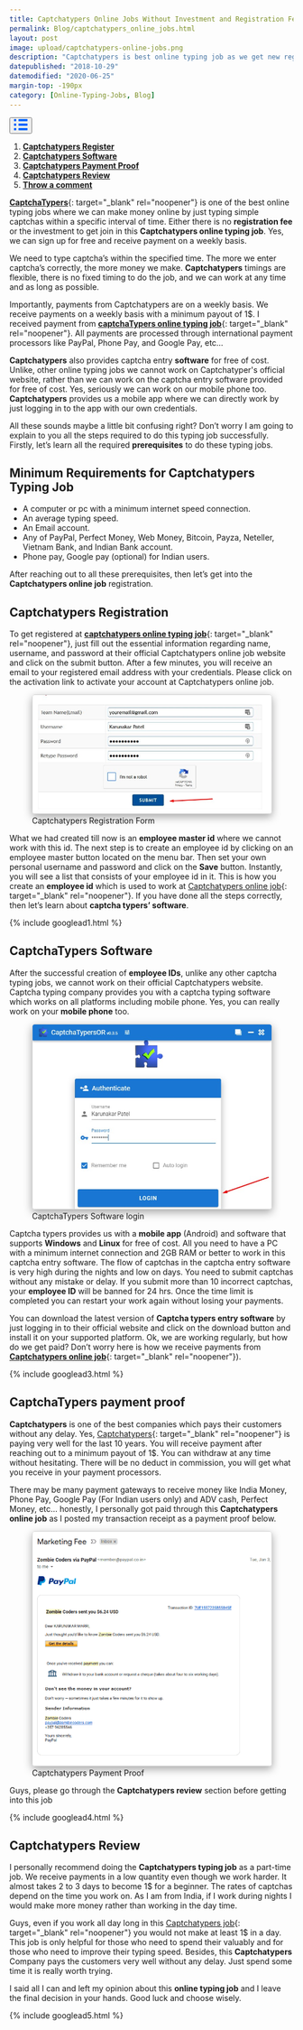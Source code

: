 ```yaml
---
title: Captchatypers Online Jobs Without Investment and Registration Fee.
permalink: Blog/captchatypers_online_jobs.html
layout: post
image: upload/captchatypers-online-jobs.png
description: "Captchatypers is best online typing job as we get new registration without investment and registration fee. Either we can work in the app or in the software downloaded for free & receive payments regularly. Many payment proofs and customer reviews make captchatypers is 100% legit and best online captcha typing job."
datepublished: "2018-10-29"
datemodified: "2020-06-25"
margin-top: -190px
category: [Online-Typing-Jobs, Blog]
---
```


<div class="anim_container">
<button id="show">
<svg width="24" height="20" viewBox="0 0 24 20">
<path d="M3 0H1C0.4 0 0 0.4 0 1V3C0 3.6 0.4 4 1 4H3C3.6 4 4 3.6 4 3V1C4 0.4 3.6 0 3 0Z"
									fill="#0066FF" />
								<path d="M3 0H1C0.4 0 0 0.4 0 1V3C0 3.6 0.4 4 1 4H3C3.6 4 4 3.6 4 3V1C4 0.4 3.6 0 3 0Z"
									transform="translate(0 8)" fill="#0066FF" />
								<path d="M3 0H1C0.4 0 0 0.4 0 1V3C0 3.6 0.4 4 1 4H3C3.6 4 4 3.6 4 3V1C4 0.4 3.6 0 3 0Z"
									transform="translate(0 16)" fill="#0066FF" />
								<path
									d="M15 0H1C0.4 0 0 0.4 0 1V3C0 3.6 0.4 4 1 4H15C15.6 4 16 3.6 16 3V1C16 0.4 15.6 0 15 0Z"
									transform="translate(8)" fill="#0066FF" />
								<path
									d="M15 0H1C0.4 0 0 0.4 0 1V3C0 3.6 0.4 4 1 4H15C15.6 4 16 3.6 16 3V1C16 0.4 15.6 0 15 0Z"
									transform="translate(8 8)" fill="#0066FF" />
								<path
									d="M15 0H1C0.4 0 0 0.4 0 1V3C0 3.6 0.4 4 1 4H15C15.6 4 16 3.6 16 3V1C16 0.4 15.6 0 15 0Z"
									transform="translate(8 16)" fill="#0066FF" />
							</svg>
						</button>
<div id="links_container">
			<ol>
				<li><a href="#captchatypers-new-registration" class="test"><b>Captchatypers Register</b></a></li>
				<li><a href="#captchatypers-captcha-software" class="test"><b>Captchatypers Software</b></a></li>
				<li><a href="#captchatypers-payment-proof" class="test"><b>Captchatypers Payment Proof</b></a></li>
				<li><a href="#captchatypers-review" class="test"><b>Captchatypers Review</b></a></li>
				<li><a href="#disqus_thread" class="test"><b>Throw a comment</b></a></li>
			</ol>
		</div>
</div>

[**CaptchaTypers**](https://www.alltechnotricks.com/Blog/captchatypers_online_jobs.html){: target="_blank" rel="noopener"} is one of the best online typing jobs where we can make money online by just typing simple captchas within a specific interval of time. Either there is no **registration fee** or the investment to get join in this **Captchatypers online typing job**. Yes, we can sign up for free and receive payment on a weekly basis.

We need to type captcha’s within the specified time. The more we enter captcha’s correctly, the more money we make. **Captchatypers** timings are flexible, there is no fixed timing to do the job, and we can work at any time and as long as possible.

Importantly, payments from Captchatypers are on a weekly basis. We receive payments on a weekly basis with a minimum payout of 1$. I received payment from [**captchaTypers online typing job**](https://www.alltechnotricks.com/Blog/captchatypers_online_jobs.html){: target="_blank" rel="noopener"}. All payments are processed through international payment processors like PayPal, Phone Pay, and Google Pay, etc…

**Captchatypers** also provides captcha entry **software** for free of cost. Unlike, other online typing jobs we cannot work on Captchatyper's official website, rather than we can work on the captcha entry software provided for free of cost. Yes, seriously we can work on our mobile phone too. **Captchatypers** provides us a mobile app where we can directly work by just logging in to the app with our own credentials.

All these sounds maybe a little bit confusing right? Don’t worry I am going to explain to you all the steps required to do this typing job successfully. Firstly, let’s learn all the required **prerequisites** to do these typing jobs.

## Minimum Requirements for Captchatypers Typing Job

- A computer or pc with a minimum internet speed connection.
- An average typing speed.
- An Email account.
- Any of PayPal, Perfect Money, Web Money, Bitcoin, Payza, Neteller, Vietnam Bank, and Indian Bank account.
- Phone pay, Google pay (optional) for Indian users.

After reaching out to all these prerequisites, then let’s get into the **Captchatypers online job** registration.

<h2 id="captchatypers-new-registration"><strong>Captchatypers Registration</strong></h2>

To get registered at [**captchatypers online typing job**](https://www.alltechnotricks.com/Blog/captchatypers_online_jobs.html){: target="_blank" rel="noopener"}, just fill out the essential information regarding name, username, and password at their official Captchatypers online job website and click on the submit button. After a few minutes, you will receive an email to your registered email address with your credentials. Please click on the activation link to activate your account at Captchatypers online job.

<figure>
<img src="/uploads/captchatypers-registration-form.jpg" data-src="/uploads/captchatypers-registration-form.jpg" class="lazy" alt="captchatypers-registration-form" title="captchatypers-registration-form" style="border: 1px solid lightgrey; border-radius: 5px; box-shadow: rgba(0, 0, 0, 0.35) 0px 5px 15px;">
<figcaption>Captchatypers Registration Form</figcaption>
</figure>

What we had created till now is an **employee master id** where we cannot work with this id. The next step is to create an employee id by clicking on an employee master button located on the menu bar. Then set your own personal username and password and click on the **Save** button. Instantly, you will see a list that consists of your employee id in it. This is how you create an **employee id** which is used to work at [Captchatypers online job](https://www.alltechnotricks.com/Blog/captchatypers_online_jobs.html){: target="_blank" rel="noopener"}. If you have done all the steps correctly, then let’s learn about **captcha typers’ software**.

{% include googlead1.html %}

<h2 id="captchatypers-captcha-software"><strong>CaptchaTypers Software</strong></h2>

After the successful creation of **employee IDs**, unlike any other captcha typing jobs, we cannot work on their official Captchatypers website. Captcha typing company provides you with a captcha typing software which works on all platforms including mobile phone. Yes, you can really work on your **mobile phone** too.

<figure>
<img src="/uploads/captchatypers-software-login.jpg" data-src="/uploads/captchatypers-software-login.jpg" class="lazy" alt="captchatypers-software-login" title="captchatypers-software-login" style="border: 1px solid lightgrey; border-radius: 5px; box-shadow: rgba(0, 0, 0, 0.35) 0px 5px 15px;">
<figcaption>CaptchaTypers Software login</figcaption>
</figure>

Captcha typers provides us with a **mobile app** (Android) and software that supports **Windows** and **Linux** for free of cost. All you need to have a PC with a minimum internet connection and 2GB RAM or better to work in this captcha entry software. The flow of captchas in the captcha entry software is very high during the nights and low on days.
You need to submit captchas without any mistake or delay. If you submit more than 10 incorrect captchas, your **employee ID** will be banned for 24 hrs. Once the time limit is completed you can restart your work again without losing your payments.

You can download the latest version of **Captcha typers entry software** by just logging in to their official website and click on the download button and install it on your supported platform. Ok, we are working regularly, but how do we get paid? Don’t worry here is how we receive payments from [**Captchatypers online job**](https://www.alltechnotricks.com/Blog/captchatypers_online_jobs.html){: target="_blank" rel="noopener"}).

{% include googlead3.html %}

<h2 id="captchatypers-payment-proof"><strong>CaptchaTypers payment proof</strong></h2>

**Captchatypers** is one of the best companies which pays their customers without any delay. Yes, [Captchatypers](https://www.alltechnotricks.com/Blog/captchatypers_online_jobs.html){: target="_blank" rel="noopener"} is paying very well for the last 10 years. You will receive payment after reaching out to a minimum payout of 1$. You can withdraw at any time without hesitating. There will be no deduct in commission, you will get what you receive in your payment processors.

There may be many payment gateways to receive money like India Money, Phone Pay, Google Pay (For Indian users only) and ADV cash, Perfect Money, etc… honestly, I personally got paid through this **Captchatypers online job** as I posted my transaction receipt as a payment proof below.

<figure>
<img src="/uploads/megatypers-payment-proof-2.png" data-src="/uploads/megatypers-payment-proof-2.png" class="lazy" alt="captchatypers-payment-proof" title="captchatypers-payment-proof" style="border: 1px solid lightgrey; border-radius: 5px; box-shadow: rgba(0, 0, 0, 0.35) 0px 5px 15px;">
<figcaption>Captchatypers Payment Proof</figcaption>
</figure>

Guys, please go through the **Captchatypers review** section before getting into this job

{% include googlead4.html %}

<h2 id="captchatypers-review"><strong>Captchatypers Review</strong></h2>

I personally recommend doing the **Captchatypers typing job** as a part-time job. We receive payments in a low quantity even though we work harder. It almost takes 2 to 3 days to become 1$ for a beginner. The rates of captchas depend on the time you work on. As I am from India, if I work during nights I would make more money rather than working in the day time.

Guys, even if you work all day long in this [Captchatypers job](https://www.alltechnotricks.com/Blog/captchatypers_online_jobs.html){: target="_blank" rel="noopener"} you would not make at least 1$ in a day. This job is only helpful for those who need to spend their valuably and for those who need to improve their typing speed. Besides, this **Captchatypers** Company pays the customers very well without any delay. Just spend some time it is really worth trying.

I said all I can and left my opinion about this **online typing job** and I leave the final decision in your hands. Good luck and choose wisely.

{% include googlead5.html %}
